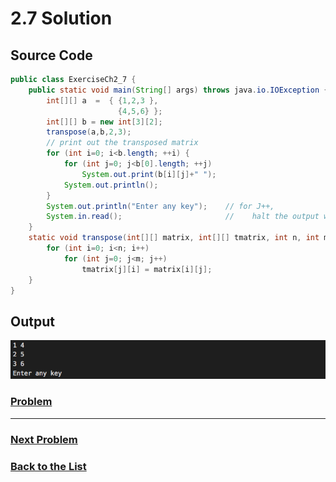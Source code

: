 # 2.7 Solution

## Source Code

```java
public class ExerciseCh2_7 {
	public static void main(String[] args) throws java.io.IOException {
		int[][] a  =  { {1,2,3 },
						{4,5,6} };
		int[][] b = new int[3][2];
		transpose(a,b,2,3);
		// print out the transposed matrix
		for (int i=0; i<b.length; ++i) {
			for (int j=0; j<b[0].length; ++j)
				System.out.print(b[i][j]+" ");
			System.out.println();
		}
		System.out.println("Enter any key");	// for J++,
		System.in.read();						//    halt the output window
	}
	static void transpose(int[][] matrix, int[][] tmatrix, int n, int m) {
		for (int i=0; i<n; i++)
			for (int j=0; j<m; j++)
				tmatrix[j][i] = matrix[i][j];
	}
}
```

## Output

![2.7.1](Images/2.7.png)

### [**Problem**](../Problems/2.7.md)

___

### [**Next Problem**](../Problems/2.8.md)

### [**Back to the List**](../#list-of-problems)